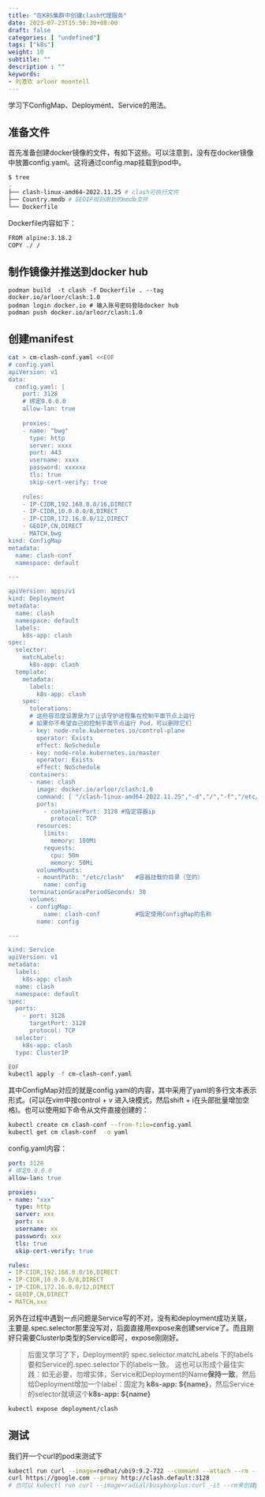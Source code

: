 ```yaml
---
title: "在K8S集群中创建clash代理服务"
date: 2023-07-23T15:50:30+08:00
draft: false
categories: [ "undefined"]
tags: ["k8s"]
weight: 10
subtitle: ""
description : ""
keywords:
- 刘港欢 arloor moontell
---
```


学习下ConfigMap、Deployment、Service的用法。
<!--more-->

## 准备文件

首先准备创建docker镜像的文件，有如下这些。可以注意到，没有在docker镜像中放置config.yaml。这将通过config.map挂载到pod中。

```bash
$ tree
.
├── clash-linux-amd64-2022.11.25 # clash可执行文件
├── Country.mmdb # GEOIP规则用到的mmdb文件
└── Dockerfile
```

Dockerfile内容如下：

```bash
FROM alpine:3.18.2
COPY ./ /
```

## 制作镜像并推送到docker hub

```shell
podman build  -t clash -f Dockerfile . --tag docker.io/arloor/clash:1.0
podman login docker.io # 输入账号密码登陆docker hub
podman push docker.io/arloor/clash:1.0
```

## 创建manifest

```bash
cat > cm-clash-conf.yaml <<EOF
# config.yaml
apiVersion: v1
data:
  config.yaml: |
    port: 3128 
    # 绑定0.0.0.0
    allow-lan: true 
    
    proxies:
    - name: "bwg"
      type: http
      server: xxxx
      port: 443
      username: xxxx
      password: xxxxxx
      tls: true 
      skip-cert-verify: true
    
    rules:
    - IP-CIDR,192.168.0.0/16,DIRECT
    - IP-CIDR,10.0.0.0/8,DIRECT
    - IP-CIDR,172.16.0.0/12,DIRECT
    - GEOIP,CN,DIRECT
    - MATCH,bwg
kind: ConfigMap
metadata:
  name: clash-conf
  namespace: default

---

apiVersion: apps/v1
kind: Deployment
metadata:
  name: clash
  namespace: default
  labels:
    k8s-app: clash
spec:
  selector:
    matchLabels:
      k8s-app: clash
  template:
    metadata:
      labels:
        k8s-app: clash
    spec:
      tolerations:
      # 这些容忍度设置是为了让该守护进程集在控制平面节点上运行
      # 如果你不希望自己的控制平面节点运行 Pod，可以删除它们
      - key: node-role.kubernetes.io/control-plane
        operator: Exists
        effect: NoSchedule
      - key: node-role.kubernetes.io/master
        operator: Exists
        effect: NoSchedule
      containers:
      - name: clash
        image: docker.io/arloor/clash:1.0
        command: [ "/clash-linux-amd64-2022.11.25","-d","/","-f","/etc/clash/config.yaml" ]
        ports:
          - containerPort: 3128 #指定容器ip
            protocol: TCP
        resources:
          limits:
            memory: 100Mi
          requests:
            cpu: 50m
            memory: 50Mi
        volumeMounts:
        - mountPath: "/etc/clash"   #容器挂载的目录（空的）
          name: config   
      terminationGracePeriodSeconds: 30
      volumes:
      - configMap:
          name: clash-conf          #指定使用ConfigMap的名称
        name: config 

---

kind: Service
apiVersion: v1
metadata:
  labels:
    k8s-app: clash
  name: clash
  namespace: default
spec:
  ports:
    - port: 3128
      targetPort: 3128
      protocol: TCP
  selector:
    k8s-app: clash
  type: ClusterIP

EOF
kubectl apply -f cm-clash-conf.yaml
```

其中ConfigMap对应的就是config.yaml的内容，其中采用了yaml的多行文本表示形式。(可以在vim中按control + v 进入块模式，然后shift + i在头部批量增加空格)。也可以使用如下命令从文件直接创建的：

```bash
kubectl create cm clash-conf --from-file=config.yaml 
kubectl get cm clash-conf  -o yaml
```

config.yaml内容：

```yaml
port: 3128 
# 绑定0.0.0.0
allow-lan: true 

proxies:
- name: "xxx"
  type: http
  server: xxx
  port: xx
  username: xx
  password: xxx
  tls: true 
  skip-cert-verify: true

rules:
- IP-CIDR,192.168.0.0/16,DIRECT
- IP-CIDR,10.0.0.0/8,DIRECT
- IP-CIDR,172.16.0.0/12,DIRECT
- GEOIP,CN,DIRECT
- MATCH,xxx
```

另外在过程中遇到一点问题是Service写的不对，没有和deployment成功关联，主要是.spec.selector那里没写对，后面直接用expose来创建service了。而且刚好只需要ClusterIp类型的Service即可，expose刚刚好。

> 后面又学习了下，Deployment的 spec.selector.matchLabels 下的labels要和Service的.spec.selector下的labels一致。
> 这也可以形成个最佳实践：如无必要，勿增实体，Service和Deployment的Name**保持一致**，然后给Deployment增加一个label：固定为 **k8s-app: ${name}**，然后Service的selector就填这个**k8s-app: ${name}**

```bash
kubectl expose deployment/clash
```

## 测试

我们开一个curl的pod来测试下

```bash
kubectl run curl --image=redhat/ubi9:9.2-722 --command --attach --rm -- \
curl https://google.com --proxy http://clash.default:3128
# 也可以 kubectl run curl --image=radial/busyboxplus:curl -it --rm来创建pod，然后在pod的bash中执行curl命令
```